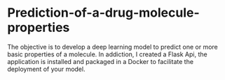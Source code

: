 # Prediction-of-a-drug-molecule-properties
The objective is to develop a deep learning model to predict one or more basic properties of a molecule. In addiction, I created a Flask Api, the application is installed and packaged in a Docker to facilitate the deployment of your model.
